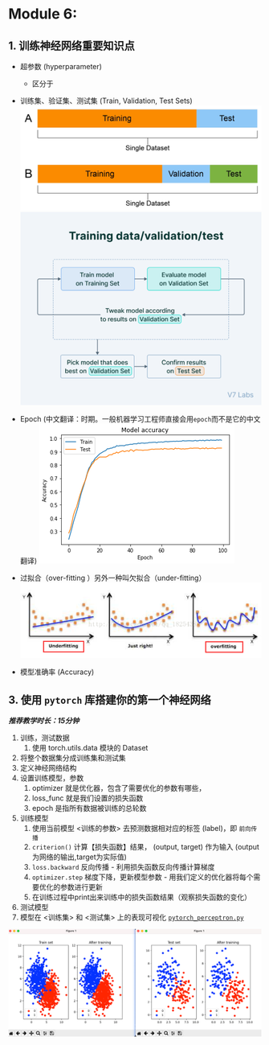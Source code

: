# Module 6: 


## 1. 训练神经网络重要知识点
* 超参数 (hyperparameter)
  * 区分于

* 训练集、验证集、测试集 (Train, Validation, Test Sets)
![TVT](/Module6/img/TVT.png)
![TVT](/Module6/img/TVT_workflow.png)
* Epoch (中文翻译：时期。一般机器学习工程师直接会用`epoch`而不是它的中文翻译)
![model](/Module6/img/Model_perf.png)
* 过拟合（over-fitting ）另外一种叫欠拟合（under-fitting）
![fit](/Module6/img/overfit_underfit.png)
* 模型准确率 (Accuracy)


## 3. 使用 `pytorch` 库搭建你的第一个神经网络
***推荐教学时长：15分钟***
1. 训练，测试数据
   1. 使用 torch.utils.data 模块的 Dataset
2. 将整个数据集分成训练集和测试集
3. 定义神经网络结构
4. 设置训练模型，参数
   1. optimizer 就是优化器，包含了需要优化的参数有哪些，
   2. loss_func 就是我们设置的损失函数
   3. epoch 是指所有数据被训练的总轮数
5. 训练模型
   1. 使用当前模型 <训练的参数> 去预测数据相对应的标签 (label)，即 `前向传播`
   2. `criterion()` 计算【损失函数】结果， (output, target) 作为输入 (output为网络的输出,target为实际值)
   3. `loss.backward` 反向传播 - 利用损失函数反向传播计算梯度
   4. `optimizer.step` 梯度下降，更新模型参数 - 用我们定义的优化器将每个需要优化的参数进行更新
   5. 在训练过程中print出来训练中的损失函数结果（观察损失函数的变化）
6. 测试模型
7. 模型在 <训练集> 和 <测试集> 上的表现可视化
[`pytorch_perceptron.py`](pytorch_perceptron.py)

![pytorch](/Module5/img/pytorch1.png)